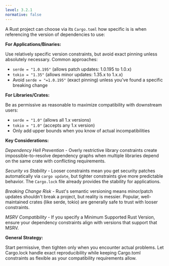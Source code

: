 ```yaml
---
level: 3.2.1
normative: false
---
```


A Rust project can choose via its `Cargo.toml` how specific is is when referencing the version of dependencies to use:

**For Applications/Binaries:**

Use relatively specific version constraints, but avoid exact pinning unless absolutely necessary. Common approaches:

- `serde = "1.0.195"` (allows patch updates: 1.0.195 to 1.0.x)
- `tokio = "1.35"` (allows minor updates: 1.35.x to 1.x.x)
- Avoid `serde = "=1.0.195"` (exact pinning) unless you've found a specific breaking change

**For Libraries/Crates:**

Be as permissive as reasonable to maximize compatibility with downstream users:

- `serde = "1.0"` (allows all 1.x versions)
- `tokio = "1.0"` (accepts any 1.x version)
- Only add upper bounds when you know of actual incompatibilities

**Key Considerations:**

*Dependency Hell Prevention* - Overly restrictive library constraints create impossible-to-resolve dependency graphs when multiple libraries depend on the same crate with conflicting requirements.

*Security vs Stability* - Looser constraints mean you get security patches automatically via `cargo update`, but tighter constraints give more predictable behavior. The `Cargo.lock` file already provides the stability for applications.

*Breaking Change Risk* - Rust's semantic versioning means minor/patch updates shouldn't break a project, but reality is messier. Popular, well-maintained crates (like serde, tokio) are generally safe to trust with looser constraints.

*MSRV Compatibility* - If you specify a Minimum Supported Rust Version, ensure your dependency constraints align with versions that support that MSRV.

**General Strategy:**

Start permissive, then tighten only when you encounter actual problems. Let Cargo.lock handle exact reproducibility while keeping Cargo.toml constraints as flexible as your compatibility requirements allow.
